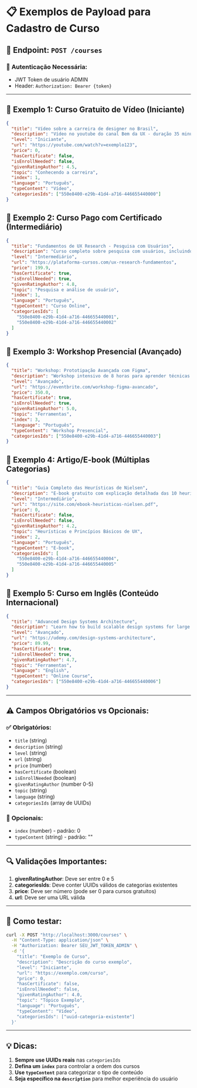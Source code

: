 # 📋 Exemplos de Payload para Cadastro de Curso

## 🚀 **Endpoint:** `POST /courses`

### 🔐 **Autenticação Necessária:**

- JWT Token de usuário ADMIN
- Header: `Authorization: Bearer {token}`

---

## 📝 **Exemplo 1: Curso Gratuito de Vídeo (Iniciante)**

```json
{
  "title": "Vídeo sobre a carreira de designer no Brasil",
  "description": "Vídeo no youtube do canal Bem da UX - duração 35 minutos. Conheça mais sobre as diferentes áreas de atuação do design e UX no mercado brasileiro.",
  "level": "Iniciante",
  "url": "https://youtube.com/watch?v=exemplo123",
  "price": 0,
  "hasCertificate": false,
  "isEnrollNeeded": false,
  "givenRatingAuthor": 4.5,
  "topic": "Conhecendo a carreira",
  "index": 1,
  "language": "Português",
  "typeContent": "Vídeo",
  "categoriesIds": ["550e8400-e29b-41d4-a716-446655440000"]
}
```

## 📝 **Exemplo 2: Curso Pago com Certificado (Intermediário)**

```json
{
  "title": "Fundamentos de UX Research - Pesquisa com Usuários",
  "description": "Curso completo sobre pesquisa com usuários, incluindo métodos quantitativos e qualitativos, análise de dados e criação de personas.",
  "level": "Intermediário",
  "url": "https://plataforma-cursos.com/ux-research-fundamentos",
  "price": 199.9,
  "hasCertificate": true,
  "isEnrollNeeded": true,
  "givenRatingAuthor": 4.8,
  "topic": "Pesquisa e análise de usuário",
  "index": 1,
  "language": "Português",
  "typeContent": "Curso Online",
  "categoriesIds": [
    "550e8400-e29b-41d4-a716-446655440001",
    "550e8400-e29b-41d4-a716-446655440002"
  ]
}
```

## 📝 **Exemplo 3: Workshop Presencial (Avançado)**

```json
{
  "title": "Workshop: Prototipação Avançada com Figma",
  "description": "Workshop intensivo de 8 horas para aprender técnicas avançadas de prototipação, componentes reutilizáveis e design systems no Figma.",
  "level": "Avançado",
  "url": "https://eventbrite.com/workshop-figma-avancado",
  "price": 350.0,
  "hasCertificate": true,
  "isEnrollNeeded": true,
  "givenRatingAuthor": 5.0,
  "topic": "Ferramentas",
  "index": 3,
  "language": "Português",
  "typeContent": "Workshop Presencial",
  "categoriesIds": ["550e8400-e29b-41d4-a716-446655440003"]
}
```

## 📝 **Exemplo 4: Artigo/E-book (Múltiplas Categorias)**

```json
{
  "title": "Guia Completo das Heurísticas de Nielsen",
  "description": "E-book gratuito com explicação detalhada das 10 heurísticas de usabilidade de Jakob Nielsen, com exemplos práticos e exercícios.",
  "level": "Intermediário",
  "url": "https://site.com/ebook-heuristicas-nielsen.pdf",
  "price": 0,
  "hasCertificate": false,
  "isEnrollNeeded": false,
  "givenRatingAuthor": 4.2,
  "topic": "Heurísticas e Princípios Básicos de UX",
  "index": 2,
  "language": "Português",
  "typeContent": "E-book",
  "categoriesIds": [
    "550e8400-e29b-41d4-a716-446655440004",
    "550e8400-e29b-41d4-a716-446655440005"
  ]
}
```

## 📝 **Exemplo 5: Curso em Inglês (Conteúdo Internacional)**

```json
{
  "title": "Advanced Design Systems Architecture",
  "description": "Learn how to build scalable design systems for large organizations. Covers component libraries, design tokens, and governance strategies.",
  "level": "Avançado",
  "url": "https://udemy.com/design-systems-architecture",
  "price": 89.99,
  "hasCertificate": true,
  "isEnrollNeeded": true,
  "givenRatingAuthor": 4.7,
  "topic": "Ferramentas",
  "language": "English",
  "typeContent": "Online Course",
  "categoriesIds": ["550e8400-e29b-41d4-a716-446655440006"]
}
```

---

## ⚠️ **Campos Obrigatórios vs Opcionais:**

### ✅ **Obrigatórios:**

- `title` (string)
- `description` (string)
- `level` (string)
- `url` (string)
- `price` (number)
- `hasCertificate` (boolean)
- `isEnrollNeeded` (boolean)
- `givenRatingAuthor` (number 0-5)
- `topic` (string)
- `language` (string)
- `categoriesIds` (array de UUIDs)

### 🔄 **Opcionais:**

- `index` (number) - padrão: 0
- `typeContent` (string) - padrão: ""

---

## 🔍 **Validações Importantes:**

1. **givenRatingAuthor**: Deve ser entre 0 e 5
2. **categoriesIds**: Deve conter UUIDs válidos de categorias existentes
3. **price**: Deve ser número (pode ser 0 para cursos gratuitos)
4. **url**: Deve ser uma URL válida

---

## 🚀 **Como testar:**

```bash
curl -X POST "http://localhost:3000/courses" \
  -H "Content-Type: application/json" \
  -H "Authorization: Bearer SEU_JWT_TOKEN_ADMIN" \
  -d '{
    "title": "Exemplo de Curso",
    "description": "Descrição do curso exemplo",
    "level": "Iniciante",
    "url": "https://exemplo.com/curso",
    "price": 0,
    "hasCertificate": false,
    "isEnrollNeeded": false,
    "givenRatingAuthor": 4.0,
    "topic": "Tópico Exemplo",
    "language": "Português",
    "typeContent": "Vídeo",
    "categoriesIds": ["uuid-categoria-existente"]
  }'
```

---

## 💡 **Dicas:**

1. **Sempre use UUIDs reais** nas `categoriesIds`
2. **Defina um `index`** para controlar a ordem dos cursos
3. **Use `typeContent`** para categorizar o tipo de conteúdo
4. **Seja específico na `description`** para melhor experiência do usuário

